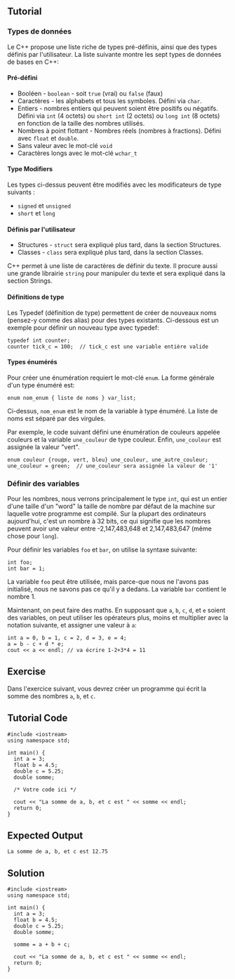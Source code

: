 Tutorial
--------

### Types de données

Le C++ propose une liste riche de types pré-définis, ainsi que des types définis par l'utilisateur. La liste suivante montre les sept types de données de bases en C++:

#### Pré-défini
* Booléen - `boolean` - soit `true` (vrai) ou `false` (faux)
* Caractères - les alphabets et tous les symboles. Défini via `char`.
* Entiers - nombres entiers qui peuvent soient être positifs ou négatifs. Défini via `int` (4 octets) ou `short int` (2 octets) ou `long int` (8 octets) en fonction de la taille des nombres utilisés.
* Nombres à point flottant - Nombres réels (nombres à fractions). Défini avec `float` et `double`.
* Sans valeur avec le mot-clé `void`
* Caractères longs avec le mot-clé `wchar_t`


#### Type Modifiers

Les types ci-dessus peuvent être modifiés avec les modificateurs de type suivants :
* `signed` et `unsigned`
* `short` et `long`

#### Définis par l'utilisateur
* Structures - `struct` sera expliqué plus tard, dans la section Structures.
* Classes - `class` sera expliqué plus tard, dans la section Classes.

C++ permet à une liste de caractères de définir du texte. Il procure aussi une grande librairie `string` pour manipuler du texte et sera expliqué dans la section Strings.

#### Définitions de type
Les Typedef (définition de type) permettent de créer de nouveaux noms (pensez-y comme des alias) pour des types existants. Ci-dessous est un exemple pour définir un nouveau type avec typedef:

    typedef int counter;
    counter tick_c = 100;  // tick_c est une variable entière valide

#### Types énumérés

Pour créer une énumération requiert le mot-clé `enum`. La forme générale d'un type énuméré est:

    enum nom_enum { liste de noms } var_list;
Ci-dessus, `nom_enum` est le nom de la variable à type énuméré. La liste de noms est séparé par des virgules.

Par exemple, le code suivant défini une énumération de couleurs appelée couleurs et la variable `une_couleur` de type couleur. Enfin, `une_couleur` est assignée la valeur "vert".

    enum couleur {rouge, vert, bleu} une_couleur, une_autre_couleur;
    une_couleur = green;  // une_couleur sera assignée la valeur de '1'

### Définir des variables

Pour les nombres, nous verrons principalement le type `int`, qui est un entier d'une taille d'un "word" la taille de nombre par défaut de la machine sur laquelle votre programme est compilé. Sur la plupart des ordinateurs aujourd'hui, c'est un nombre à 32 bits, ce qui signifie que les nombres peuvent avoir une valeur entre -2,147,483,648 et 2,147,483,647 (même chose pour `long`).

Pour définir les variables `foo` et `bar`, on utilise la syntaxe suivante:

    int foo;
    int bar = 1;

La variable `foo` peut être utilisée, mais parce-que nous ne l'avons pas initialisé, nous ne savons pas ce qu'il y a dedans. La variable `bar` contient le nombre 1.

Maintenant, on peut faire des maths. En supposant que `a`, `b`, `c`, `d`, et `e` soient des variables, on peut utiliser les opérateurs plus, moins et multiplier 
avec la notation suivante, et assigner une valeur à `a`:

    int a = 0, b = 1, c = 2, d = 3, e = 4;
    a = b - c + d * e;
    cout << a << endl; // va écrire 1-2+3*4 = 11

Exercise
--------

Dans l'exercice suivant, vous devrez créer un programme qui écrit la somme des nombres `a`, `b`, et `c`.

Tutorial Code
-------------

    #include <iostream>
    using namespace std;

    int main() {
      int a = 3;
      float b = 4.5;
      double c = 5.25;
      double somme;

      /* Votre code ici */

      cout << "La somme de a, b, et c est " << somme << endl;
      return 0;
    }

Expected Output
---------------
    La somme de a, b, et c est 12.75

Solution
--------
    #include <iostream>
    using namespace std;

    int main() {
      int a = 3;
      float b = 4.5;
      double c = 5.25;
      double somme;

      somme = a + b + c;

      cout << "La somme de a, b, et c est " << somme << endl;
      return 0;
    }
